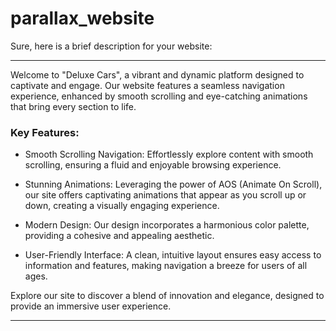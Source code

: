 # parallax_website
Sure, here is a brief description for your website:

---

Welcome to "Deluxe Cars", a vibrant and dynamic platform designed to captivate and engage. Our website features a seamless navigation experience, enhanced by smooth scrolling and eye-catching animations that bring every section to life. 

### Key Features:
- Smooth Scrolling Navigation: Effortlessly explore content with smooth scrolling, ensuring a fluid and enjoyable browsing experience.

- Stunning Animations: Leveraging the power of AOS (Animate On Scroll), our site offers captivating animations that appear as you scroll up or down, creating a visually engaging experience.
  
- Modern Design: Our design incorporates a harmonious color palette, providing a cohesive and appealing aesthetic.
  
- User-Friendly Interface: A clean, intuitive layout ensures easy access to information and features, making navigation a breeze for users of all ages.

Explore our site to discover a blend of innovation and elegance, designed to provide an immersive user experience. 

---
